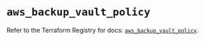 # `aws_backup_vault_policy`

Refer to the Terraform Registry for docs: [`aws_backup_vault_policy`](https://registry.terraform.io/providers/hashicorp/aws/5.80.0/docs/resources/backup_vault_policy).
